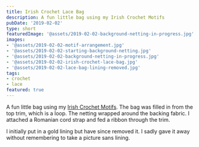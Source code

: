 ```yaml
---
title: Irish Crochet Lace Bag
description: A fun little bag using my Irish Crochet Motifs
pubDate: '2019-02-02'
type: short
featuredImage: '@assets/2019-02-02-background-netting-in-progress.jpg'
images:
- '@assets/2019-02-02-motif-arrangement.jpg'
- '@assets/2019-02-02-starting-background-netting.jpg'
- '@assets/2019-02-02-background-netting-in-progress.jpg'
- '@assets/2019-02-02-irish-crochet-lace-bag.jpg'
- '@assets/2019-02-02-lace-bag-lining-removed.jpg'
tags:
- crochet
- lace
featured: true
---
```

A fun little bag using my [Irish Crochet Motifs](/blog/irish-crochet-motifs).
The bag was filled in from the top trim, which is a loop. The netting wrapped 
around the backing fabric. I attached a Romanian cord strap and fed a ribbon through
the trim. 

I initially put in a gold lining but have since removed it. I sadly gave it
away without remembering to take a picture sans lining.